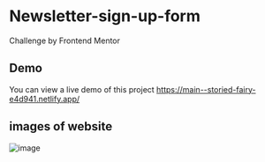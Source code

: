 # Newsletter-sign-up-form
Challenge by Frontend Mentor

## Demo

You can view a live demo of this project
https://main--storied-fairy-e4d941.netlify.app/

## images of website
![image](https://github.com/varshithab05/Newsletter-sign-up-form/assets/117563974/242cd5e6-ab4a-43e2-a4fb-e5a4a27a18a2)
